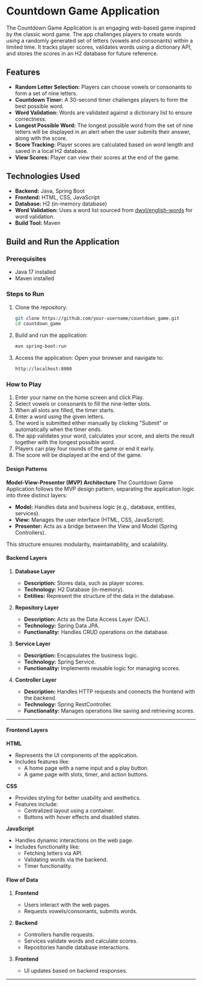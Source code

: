 # Countdown Game Application

The Countdown Game Application is an engaging web-based game inspired by the classic word game. The app challenges players to create words using a randomly generated set of letters (vowels and consonants) within a limited time. It tracks player scores, validates words using a dictionary API, and stores the scores in an H2 database for future reference.

## Features
- **Random Letter Selection:** Players can choose vowels or consonants to form a set of nine letters.
- **Countdown Timer:** A 30-second timer challenges players to form the best possible word.
- **Word Validation:** Words are validated against a dictionary list to ensure correctness.
- **Longest Possible Word:**  The longest possible word from the set of nine letters will be displayed in an alert when the user submits their answer, along with the score.
- **Score Tracking:** Player scores are calculated based on word length and saved in a local H2 database.
- **View Scores:** Player can view their scores at the end of the game.

## Technologies Used
- **Backend:** Java, Spring Boot
- **Frontend:** HTML, CSS, JavaScript
- **Database:** H2 (in-memory database)
- **Word Validation:** Uses a word list sourced from [dwyl/english-words](https://github.com/dwyl/english-words/blob/master/words_alpha.txt) for word validation.  
- **Build Tool:** Maven

## Build and Run the Application

### Prerequisites
- Java 17 installed
- Maven installed

### Steps to Run
1. Clone the repository:
   ```bash
   git clone https://github.com/your-username/countdown_game.git
   cd countdown_game
2. Build and run the application:
   ```bash
   mvn spring-boot:run
3. Access the application: Open your browser and navigate to:
   ```bash
   http://localhost:8080

### How to Play
1. Enter your name on the home screen and click Play.
2. Select vowels or consonants to fill the nine-letter slots.
3. When all slots are filled, the timer starts.
4. Enter a word using the given letters.
5. The word is submitted either manually by clicking "Submit" or automatically when the timer ends.
6. The app validates your word, calculates your score, and alerts the result together with the longest possible word.
7. Players can play four rounds of the game or end it early.
8. The score will be displayed at the end of the game.


#### **Design Patterns**

**Model-View-Presenter (MVP) Architecture**
The Countdown Game Application follows the MVP design pattern, separating the application logic into three distinct layers:
- **Model:** Handles data and business logic (e.g., database, entities, services).
- **View:** Manages the user interface (HTML, CSS, JavaScript).
- **Presenter:** Acts as a bridge between the View and Model (Spring Controllers).

This structure ensures modularity, maintainability, and scalability.

#### **Backend Layers**

1. **Database Layer**
   - **Description:** Stores data, such as player scores.
   - **Technology:** H2 Database (in-memory).
   - **Entities:** Represent the structure of the data in the database.

2. **Repository Layer**
   - **Description:** Acts as the Data Access Layer (DAL).
   - **Technology:** Spring Data JPA.
   - **Functionality:** Handles CRUD operations on the database.

3. **Service Layer**
   - **Description:** Encapsulates the business logic.
   - **Technology:** Spring Service.
   - **Functionality:** Implements reusable logic for managing scores.

4. **Controller Layer**
   - **Description:** Handles HTTP requests and connects the frontend with the backend.
   - **Technology:** Spring RestController.
   - **Functionality:** Manages operations like saving and retrieving scores.

---

#### **Frontend Layers**

**HTML**
- Represents the UI components of the application.
- Includes features like:
  - A home page with a name input and a play button.
  - A game page with slots, timer, and action buttons.

**CSS**
- Provides styling for better usability and aesthetics.
- Features include:
  - Centralized layout using a container.
  - Buttons with hover effects and disabled states.

**JavaScript**
- Handles dynamic interactions on the web page.
- Includes functionality like:
  - Fetching letters via API.
  - Validating words via the backend.
  - Timer functionality.

#### **Flow of Data**

1. **Frontend**
   - Users interact with the web pages.
   - Requests vowels/consonants, submits words.

2. **Backend**
   - Controllers handle requests.
   - Services validate words and calculate scores.
   - Repositories handle database interactions.

3. **Frontend**
   - UI updates based on backend responses.

---
